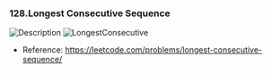 ### 128.Longest Consecutive Sequence

![Description](https://user-images.githubusercontent.com/62577418/198410254-ac6a013d-cd06-4a1d-979b-2ba7c6586fc0.png)
![LongestConsecutive](https://user-images.githubusercontent.com/62577418/198410257-0ff28499-7e57-4089-b5d6-cf959d28dd61.png)
* Reference: https://leetcode.com/problems/longest-consecutive-sequence/
